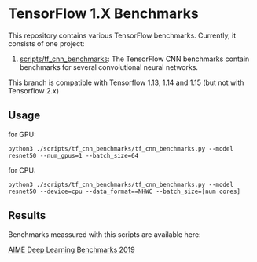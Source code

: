 # TensorFlow 1.X Benchmarks
This repository contains various TensorFlow benchmarks. Currently, it consists of one project:

1. [scripts/tf_cnn_benchmarks](https://github.com/tensorflow/benchmarks/tree/master/scripts/tf_cnn_benchmarks): The TensorFlow CNN benchmarks contain benchmarks for several convolutional neural networks.

This branch is compatible with Tensorflow 1.13, 1.14 and 1.15 (but not with Tensorflow 2.x)

## Usage

for GPU:

```
python3 ./scripts/tf_cnn_benchmarks/tf_cnn_benchmarks.py --model resnet50 --num_gpus=1 --batch_size=64
```

for CPU:

```
python3 ./scripts/tf_cnn_benchmarks/tf_cnn_benchmarks.py --model resnet50 --device=cpu --data_format==NHWC --batch_size=[num cores]
```

## Results

Benchmarks meassured with this scripts are available here:

[AIME Deep Learning Benchmarks 2019](https://www.aime.info/blog/deep-learning-gpu-benchmarks-2019/)
